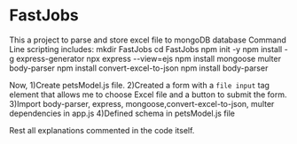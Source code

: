 # FastJobs
This a project to parse and store excel file to mongoDB database
Command Line scripting includes:
mkdir FastJobs
cd FastJobs
npm init -y
npm install -g express-generator
npx express --view=ejs
npm install mongoose multer body-parser 
npm install convert-excel-to-json
npm install body-parser

Now,
1)Create  petsModel.js file.
2)Created a form with a `file input` tag element that allows me to choose Excel file and a button to submit the form.
3)Import body-parser, express, mongoose,convert-excel-to-json, multer dependencies in app.js
4)Defined schema in petsModel.js file

Rest all explanations commented in the code itself.
